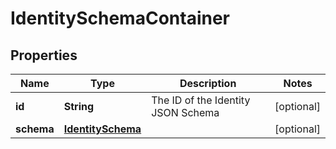 

# IdentitySchemaContainer


## Properties

Name | Type | Description | Notes
------------ | ------------- | ------------- | -------------
**id** | **String** | The ID of the Identity JSON Schema |  [optional]
**schema** | [**IdentitySchema**](IdentitySchema.md) |  |  [optional]



